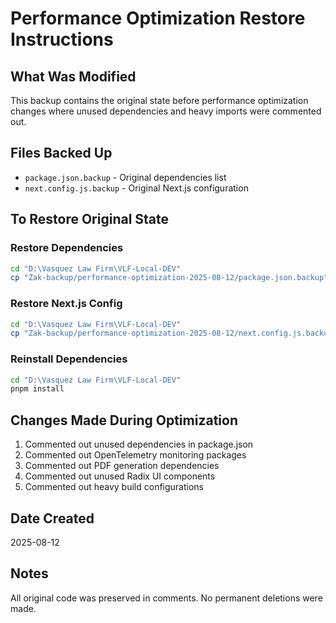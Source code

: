 # Performance Optimization Restore Instructions

## What Was Modified
This backup contains the original state before performance optimization changes where unused dependencies and heavy imports were commented out.

## Files Backed Up
- `package.json.backup` - Original dependencies list
- `next.config.js.backup` - Original Next.js configuration

## To Restore Original State

### Restore Dependencies
```bash
cd "D:\Vasquez Law Firm\VLF-Local-DEV"
cp "Zak-backup/performance-optimization-2025-08-12/package.json.backup" package.json
```

### Restore Next.js Config
```bash
cd "D:\Vasquez Law Firm\VLF-Local-DEV"
cp "Zak-backup/performance-optimization-2025-08-12/next.config.js.backup" next.config.js
```

### Reinstall Dependencies
```bash
cd "D:\Vasquez Law Firm\VLF-Local-DEV"
pnpm install
```

## Changes Made During Optimization
1. Commented out unused dependencies in package.json
2. Commented out OpenTelemetry monitoring packages
3. Commented out PDF generation dependencies
4. Commented out unused Radix UI components
5. Commented out heavy build configurations

## Date Created
2025-08-12

## Notes
All original code was preserved in comments. No permanent deletions were made.